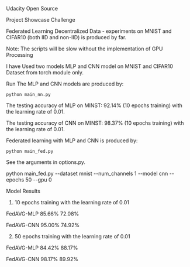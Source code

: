Udacity Open Source

Project Showcase Challenge

Federated Learning
Decentralized Data - experiments on MNIST and CIFAR10 (both IID and non-IID) is produced by far.

Note: The scripts will be slow without the implementation of GPU Processing

I have Used two models MLP and CNN model on MNIST and CIFAR10 Dataset from torch module only.

Run
The MLP and CNN models are produced by:

    python main_nn.py

The testing accuracy of MLP on MINST: 92.14% (10 epochs training) with the learning rate of 0.01. 

The testing accuracy of CNN on MINST: 98.37% (10 epochs training) with the learning rate of 0.01.

Federated learning with MLP and CNN is produced by:

    python main_fed.py

See the arguments in options.py.

python main_fed.py --dataset mnist --num_channels 1 --model cnn --epochs 50 --gpu 0

Model Results

1) 10 epochs training with the learning rate of 0.01

  FedAVG-MLP	85.66%	72.08%
  
  FedAVG-CNN	95.00%	74.92%
  
2) 50 epochs training with the learning rate of 0.01

  FedAVG-MLP	84.42%	88.17%
  
  FedAVG-CNN	98.17%	89.92%

